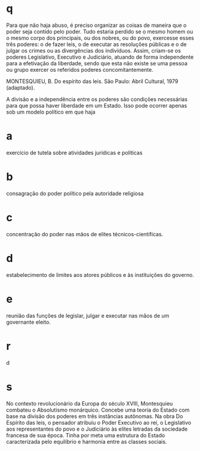 # q
Para que não haja abuso, é preciso organizar as coisas de maneira que o poder seja contido pelo poder. Tudo estaria perdido se o mesmo homem ou o mesmo corpo dos principais, ou dos nobres, ou do povo, exercesse esses três poderes: o de fazer leis, o de executar as resoluções públicas e o de julgar os crimes ou as divergências dos indivíduos. Assim, criam-se os poderes Legislativo, Executivo e Judiciário, atuando de forma independente para a efetivação da liberdade, sendo que esta não existe se uma pessoa ou grupo exercer os referidos poderes concomitantemente.

MONTESQUIEU, B. Do espírito das leis. São Paulo: Abril Cultural, 1979 (adaptado).

A divisão e a independência entre os poderes são condições necessárias para que possa haver liberdade em um Estado. Isso pode ocorrer apenas sob um modelo político em que haja

# a
exercício de tutela sobre atividades jurídicas e políticas

# b
consagração do poder político pela autoridade religiosa

# c
concentração do poder nas mãos de elites técnicos-cientifícas.

# d
estabelecimento de limites aos atores públicos e às instituições do governo.

# e
reunião das funções de legislar, julgar e executar nas mãos de um governante eleito.

# r
d

# s
No contexto revolucionário da Europa do século XVIII, Montesquieu combateu o Absolutismo monárquico. Concebe uma teoria do Estado com base na divisão dos poderes em três instâncias autônomas. Na obra Do Espírito das leis, o pensador atribuiu o Poder Executivo ao rei, o Legislativo aos representantes do povo e o Judiciário às elites letradas da sociedade francesa de sua época. Tinha por meta uma estrutura do Estado caracterizada pelo equilíbrio e harmonia entre as classes sociais.
